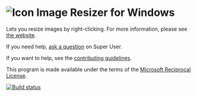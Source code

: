 ![Icon][1] Image Resizer for Windows
====================================
Lets you resize images by right-clicking. For more information, please see [the website][2].

If you need help, [ask a question][3] on Super User.

If you want to help, see the [contributing guidelines][4].

This program is made available under the terms of the [Microsoft Reciprocal License][5].

[![Build status][6]][7]

  [1]: setup/Bundle/ImageResizer.png
  [2]: http://www.bricelam.net/ImageResizer/
  [3]: http://superuser.com/questions/ask?tags=image-resizer
  [4]: CONTRIBUTING.md
  [5]: LICENSE.md
  [6]: https://ci.appveyor.com/api/projects/status/ca2b0ngw3n3stcfy/branch/develop?svg=true
  [7]: https://ci.appveyor.com/project/bricelam/imageresizer/branch/master
